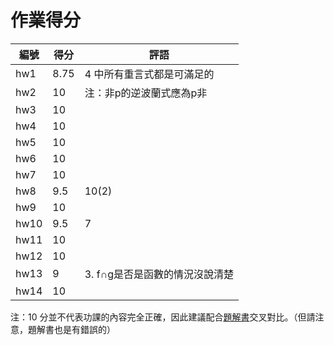 # 作業得分

| 編號 | 得分 | 評語                           |
| ---- | ---- | ------------------------------ |
| hw1  | 8.75 | 4 中所有重言式都是可滿足的     |
| hw2  | 10   | 注：非p的逆波蘭式應為p非       |
| hw3  | 10   |                                |
| hw4  | 10   |                                |
| hw5  | 10   |                                |
| hw6  | 10   |                                |
| hw7  | 10   |                                |
| hw8  | 9.5  | 10(2)                          |
| hw9  | 10   |                                |
| hw10 | 9.5  | 7                              |
| hw11 | 10   |                                |
| hw12 | 10   |                                |
| hw13 | 9    | 3. f∩g是否是函數的情況沒說清楚 |
| hw14 | 10   |                                |

注：10 分並不代表功課的內容完全正確，因此建議配合[題解書](https://github.com/boxworld18/thu-cst-adventure/blob/main/%E6%95%B8%E7%90%86%E5%9F%BA%E7%A4%8E%E8%AA%B2%E7%A8%8B/%E9%9B%A2%E6%95%A3%E6%95%B8%E5%AD%B8(1)/textbook/%E6%95%B0%E7%90%86%E9%80%BB%E8%BE%91%E4%B8%8E%E9%9B%86%E5%90%88%E8%AE%BA%E7%B2%BE%E8%A6%81%E4%B8%8E%E9%A2%98%E8%A7%A3.pdf)交叉對比。（但請注意，題解書也是有錯誤的）

